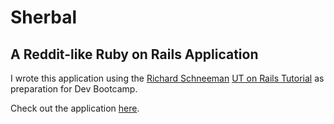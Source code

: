 # Sherbal
## A Reddit-like Ruby on Rails Application

I wrote this application using the [Richard Schneeman](http://schneems.com/) [UT on Rails Tutorial](http://schneems.com/ut-rails) as preparation for Dev Bootcamp.

Check out the application [here](http://sherbal.herokuapp.com).